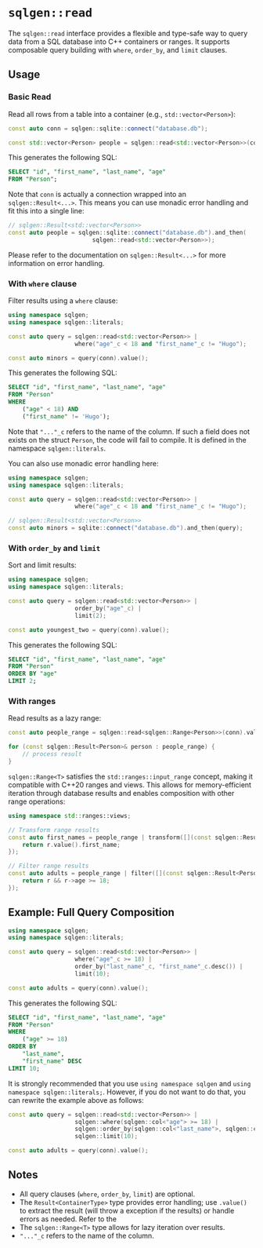 # `sqlgen::read` 

The `sqlgen::read` interface provides a flexible and type-safe way to query data from a SQL database into C++ containers or ranges. It supports composable query building with `where`, `order_by`, and `limit` clauses.

## Usage

### Basic Read

Read all rows from a table into a container (e.g., `std::vector<Person>`):

```cpp
const auto conn = sqlgen::sqlite::connect("database.db");

const std::vector<Person> people = sqlgen::read<std::vector<Person>>(conn).value();
```

This generates the following SQL:

```sql
SELECT "id", "first_name", "last_name", "age"
FROM "Person";
```

Note that `conn` is actually a connection wrapped into an `sqlgen::Result<...>`.
This means you can use monadic error handling and fit this into a single line:

```cpp
// sqlgen::Result<std::vector<Person>>
const auto people = sqlgen::sqlite::connect("database.db").and_then(
                        sqlgen::read<std::vector<Person>>);
```

Please refer to the documentation on `sqlgen::Result<...>` for more information on error handling.

### With `where` clause

Filter results using a `where` clause:

```cpp
using namespace sqlgen;
using namespace sqlgen::literals;

const auto query = sqlgen::read<std::vector<Person>> |
                   where("age"_c < 18 and "first_name"_c != "Hugo");

const auto minors = query(conn).value();
```

This generates the following SQL:

```sql
SELECT "id", "first_name", "last_name", "age"
FROM "Person"
WHERE 
    ("age" < 18) AND 
    ("first_name" != 'Hugo');
```

Note that `"..."_c` refers to the name of the column. If such a field does not
exists on the struct `Person`, the code will fail to compile. It is defined in 
the namespace `sqlgen::literals`.

You can also use monadic error handling here:

```cpp
using namespace sqlgen;
using namespace sqlgen::literals;

const auto query = sqlgen::read<std::vector<Person>> |
                   where("age"_c < 18 and "first_name"_c != "Hugo");

// sqlgen::Result<std::vector<Person>>
const auto minors = sqlite::connect("database.db").and_then(query);
```

### With `order_by` and `limit`

Sort and limit results:

```cpp
using namespace sqlgen;
using namespace sqlgen::literals;

const auto query = sqlgen::read<std::vector<Person>> |
                   order_by("age"_c) |
                   limit(2);

const auto youngest_two = query(conn).value();
```

This generates the following SQL:

```sql
SELECT "id", "first_name", "last_name", "age"
FROM "Person"
ORDER BY "age"
LIMIT 2;
```

### With ranges

Read results as a lazy range:

```cpp
const auto people_range = sqlgen::read<sqlgen::Range<Person>>(conn).value();

for (const sqlgen::Result<Person>& person : people_range) {
    // process result 
}
```

`sqlgen::Range<T>` satisfies the `std::ranges::input_range` concept, making it compatible with C++20 ranges and views. This allows for memory-efficient iteration through database results and enables composition with other range operations:

```cpp
using namespace std::ranges::views;

// Transform range results
const auto first_names = people_range | transform([](const sqlgen::Result<Person>& r) {
    return r.value().first_name;
});

// Filter range results
const auto adults = people_range | filter([](const sqlgen::Result<Person>& r) {
    return r && r->age >= 18;
});
```

## Example: Full Query Composition

```cpp
using namespace sqlgen;
using namespace sqlgen::literals;

const auto query = sqlgen::read<std::vector<Person>> |
                   where("age"_c >= 18) |
                   order_by("last_name"_c, "first_name"_c.desc()) |
                   limit(10);

const auto adults = query(conn).value();
```

This generates the following SQL:

```sql
SELECT "id", "first_name", "last_name", "age"
FROM "Person"
WHERE 
    ("age" >= 18)
ORDER BY 
    "last_name",
    "first_name" DESC
LIMIT 10;
```

It is strongly recommended that you use `using namespace sqlgen` and `using namespace sqlgen::literals;`. However,
if you do not want to do that, you can rewrite the example above as follows:

```cpp
const auto query = sqlgen::read<std::vector<Person>> |
                   sqlgen::where(sqlgen::col<"age"> >= 18) |
                   sqlgen::order_by(sqlgen::col<"last_name">, sqlgen::col<"first_name">.desc()) |
                   sqlgen::limit(10);

const auto adults = query(conn).value();
```

## Notes

- All query clauses (`where`, `order_by`, `limit`) are optional.
- The `Result<ContainerType>` type provides error handling; use `.value()` to extract the result (will throw a exception if the results) or handle errors as needed. Refer to the 
- The `sqlgen::Range<T>` type allows for lazy iteration over results.
- `"..."_c` refers to the name of the column.
